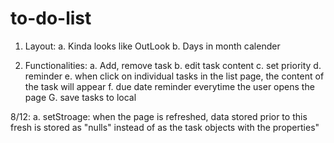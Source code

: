 # to-do-list

1. Layout:
    a. Kinda looks like OutLook
    b. Days in month calender 

2. Functionalities:
    a. Add, remove task 
    b. edit task content 
    c. set priority
    d. reminder
    e. when click on individual tasks in the list page, the content of the task will appear 
    f. due date reminder everytime the user opens the page
    G. save tasks to local

8/12:
    a. setStroage: when the page is refreshed, data stored prior to this fresh is stored as "nulls" instead of as the task objects with the properties"
    
